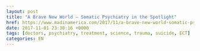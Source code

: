 ```yaml
---
layout: post
title: "A Brave New World – Somatic Psychiatry in the Spotlight"
href: https://www.madinamerica.com/2017/11/a-brave-new-world-somatic-psychiatry-in-the-spotlight/
date: 2017-11-01 23:30:16 +0000
tags: [doctors, psychiatry, treatment, science, trauma, suicide, ECT]
categories: EN
---
```

